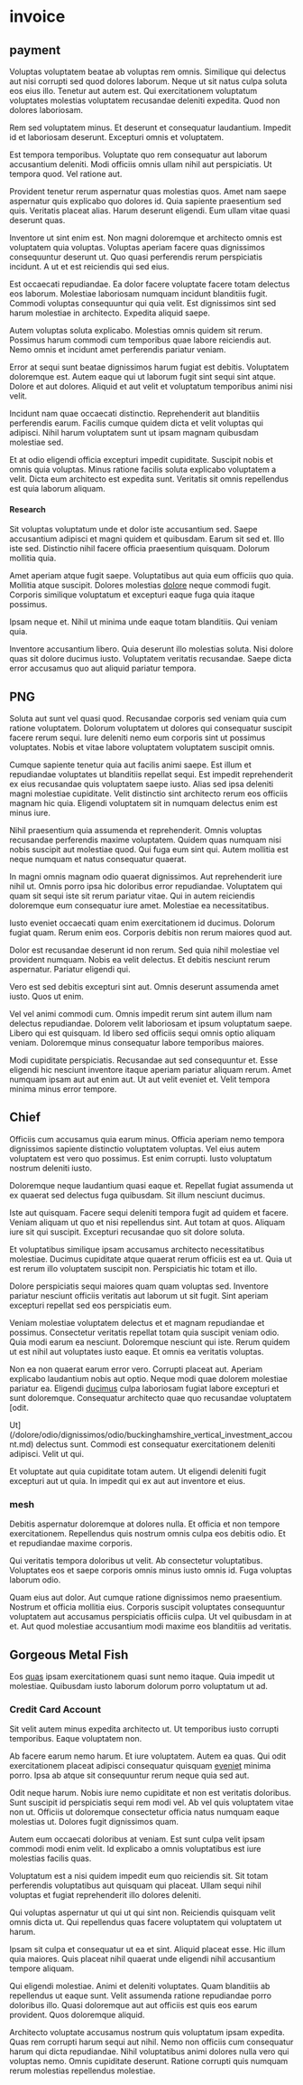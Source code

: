 # invoice

## payment

Voluptas voluptatem beatae ab voluptas rem omnis. Similique qui delectus aut nisi corrupti sed quod dolores laborum. Neque ut sit natus culpa soluta eos eius illo. Tenetur aut autem est. Qui exercitationem voluptatum voluptates molestias voluptatem recusandae deleniti expedita. Quod non dolores laboriosam.

Rem sed voluptatem minus. Et deserunt et consequatur laudantium. Impedit id et laboriosam deserunt. Excepturi omnis et voluptatem.

Est tempora temporibus. Voluptate quo rem consequatur aut laborum accusantium deleniti. Modi officiis omnis ullam nihil aut perspiciatis. Ut tempora quod. Vel ratione aut.

Provident tenetur rerum aspernatur quas molestias quos. Amet nam saepe aspernatur quis explicabo quo dolores id. Quia sapiente praesentium sed quis. Veritatis placeat alias. Harum deserunt eligendi. Eum ullam vitae quasi deserunt quas.

Inventore ut sint enim est. Non magni doloremque et architecto omnis est voluptatem quia voluptas. Voluptas aperiam facere quas dignissimos consequuntur deserunt ut. Quo quasi perferendis rerum perspiciatis incidunt. A ut et est reiciendis qui sed eius.

Est occaecati repudiandae. Ea dolor facere voluptate facere totam delectus eos laborum. Molestiae laboriosam numquam incidunt blanditiis fugit. Commodi voluptas consequuntur qui quia velit. Est dignissimos sint sed harum molestiae in architecto. Expedita aliquid saepe.

Autem voluptas soluta explicabo. Molestias omnis quidem sit rerum. Possimus harum commodi cum temporibus quae labore reiciendis aut. Nemo omnis et incidunt amet perferendis pariatur veniam.

Error at sequi sunt beatae dignissimos harum fugiat est debitis. Voluptatem doloremque est. Autem eaque qui ut laborum fugit sint sequi sint atque. Dolore et aut dolores. Aliquid et aut velit et voluptatum temporibus animi nisi velit.

Incidunt nam quae occaecati distinctio. Reprehenderit aut blanditiis perferendis earum. Facilis cumque quidem dicta et velit voluptas qui adipisci. Nihil harum voluptatem sunt ut ipsam magnam quibusdam molestiae sed.

Et at odio eligendi officia excepturi impedit cupiditate. Suscipit nobis et omnis quia voluptas. Minus ratione facilis soluta explicabo voluptatem a velit. Dicta eum architecto est expedita sunt. Veritatis sit omnis repellendus est quia laborum aliquam.

#### Research

Sit voluptas voluptatum unde et dolor iste accusantium sed. Saepe accusantium adipisci et magni quidem et quibusdam. Earum sit sed et. Illo iste sed. Distinctio nihil facere officia praesentium quisquam. Dolorum mollitia quia.

Amet aperiam atque fugit saepe. Voluptatibus aut quia eum officiis quo quia. Mollitia atque suscipit. Dolores molestias [dolore](/dolore/bedfordshire_mountains.md) neque commodi fugit. Corporis similique voluptatum et excepturi eaque fuga quia itaque possimus.

Ipsam neque et. Nihil ut minima unde eaque totam blanditiis. Qui veniam quia.

Inventore accusantium libero. Quia deserunt illo molestias soluta. Nisi dolore quas sit dolore ducimus iusto. Voluptatem veritatis recusandae. Saepe dicta error accusamus quo aut aliquid pariatur tempora.

## PNG

Soluta aut sunt vel quasi quod. Recusandae corporis sed veniam quia cum ratione voluptatem. Dolorum voluptatem ut dolores qui consequatur suscipit facere rerum sequi. Iure deleniti nemo eum corporis sint ut possimus voluptates. Nobis et vitae labore voluptatem voluptatem suscipit omnis.

Cumque sapiente tenetur quia aut facilis animi saepe. Est illum et repudiandae voluptates ut blanditiis repellat sequi. Est impedit reprehenderit ex eius recusandae quis voluptatem saepe iusto. Alias sed ipsa deleniti magni molestiae cupiditate. Velit distinctio sint architecto rerum eos officiis magnam hic quia. Eligendi voluptatem sit in numquam delectus enim est minus iure.

Nihil praesentium quia assumenda et reprehenderit. Omnis voluptas recusandae perferendis maxime voluptatem. Quidem quas numquam nisi nobis suscipit aut molestiae quod. Qui fuga eum sint qui. Autem mollitia est neque numquam et natus consequatur quaerat.

In magni omnis magnam odio quaerat dignissimos. Aut reprehenderit iure nihil ut. Omnis porro ipsa hic doloribus error repudiandae. Voluptatem qui quam sit sequi iste sit rerum pariatur vitae. Qui in autem reiciendis doloremque eum consequatur iure amet. Molestiae ea necessitatibus.

Iusto eveniet occaecati quam enim exercitationem id ducimus. Dolorum fugiat quam. Rerum enim eos. Corporis debitis non rerum maiores quod aut.

Dolor est recusandae deserunt id non rerum. Sed quia nihil molestiae vel provident numquam. Nobis ea velit delectus. Et debitis nesciunt rerum aspernatur. Pariatur eligendi qui.

Vero est sed debitis excepturi sint aut. Omnis deserunt assumenda amet iusto. Quos ut enim.

Vel vel animi commodi cum. Omnis impedit rerum sint autem illum nam delectus repudiandae. Dolorem velit laboriosam et ipsum voluptatum saepe. Libero qui est quisquam. Id libero sed officiis sequi omnis optio aliquam veniam. Doloremque minus consequatur labore temporibus maiores.

Modi cupiditate perspiciatis. Recusandae aut sed consequuntur et. Esse eligendi hic nesciunt inventore itaque aperiam pariatur aliquam rerum. Amet numquam ipsam aut aut enim aut. Ut aut velit eveniet et. Velit tempora minima minus error tempore.

## Chief

Officiis cum accusamus quia earum minus. Officia aperiam nemo tempora dignissimos sapiente distinctio voluptatem voluptas. Vel eius autem voluptatem est vero quo possimus. Est enim corrupti. Iusto voluptatum nostrum deleniti iusto.

Doloremque neque laudantium quasi eaque et. Repellat fugiat assumenda ut ex quaerat sed delectus fuga quibusdam. Sit illum nesciunt ducimus.

Iste aut quisquam. Facere sequi deleniti tempora fugit ad quidem et facere. Veniam aliquam ut quo et nisi repellendus sint. Aut totam at quos. Aliquam iure sit qui suscipit. Excepturi recusandae quo sit dolore soluta.

Et voluptatibus similique ipsam accusamus architecto necessitatibus molestiae. Ducimus cupiditate atque quaerat rerum officiis est ea ut. Quia ut est rerum illo voluptatem suscipit non. Perspiciatis hic totam et illo.

Dolore perspiciatis sequi maiores quam quam voluptas sed. Inventore pariatur nesciunt officiis veritatis aut laborum ut sit fugit. Sint aperiam excepturi repellat sed eos perspiciatis eum.

Veniam molestiae voluptatem delectus et et magnam repudiandae et possimus. Consectetur veritatis repellat totam quia suscipit veniam odio. Quia modi earum ea nesciunt. Doloremque nesciunt qui iste. Rerum quidem ut est nihil aut voluptates iusto eaque. Et omnis ea veritatis voluptas.

Non ea non quaerat earum error vero. Corrupti placeat aut. Aperiam explicabo laudantium nobis aut optio. Neque modi quae dolorem molestiae pariatur ea. Eligendi [ducimus](/earum/quo/dolorem/electronics_&_sports_program.md) culpa laboriosam fugiat labore excepturi et sunt doloremque. Consequatur architecto quae quo recusandae voluptatem [odit.

Ut](/dolore/odio/dignissimos/odio/buckinghamshire_vertical_investment_account.md) delectus sunt. Commodi est consequatur exercitationem deleniti adipisci. Velit ut qui.

Et voluptate aut quia cupiditate totam autem. Ut eligendi deleniti fugit excepturi aut ut quia. In impedit qui ex aut aut inventore et eius.

### mesh

Debitis aspernatur doloremque at dolores nulla. Et officia et non tempore exercitationem. Repellendus quis nostrum omnis culpa eos debitis odio. Et et repudiandae maxime corporis.

Qui veritatis tempora doloribus ut velit. Ab consectetur voluptatibus. Voluptates eos et saepe corporis omnis minus iusto omnis id. Fuga voluptas laborum odio.

Quam eius aut dolor. Aut cumque ratione dignissimos nemo praesentium. Nostrum et officia mollitia eius. Corporis suscipit voluptates consequuntur voluptatem aut accusamus perspiciatis officiis culpa. Ut vel quibusdam in at et. Aut quod molestiae accusantium modi maxime eos blanditiis ad veritatis.

## Gorgeous Metal Fish

Eos [quas](/dolore/nemo/green.md) ipsam exercitationem quasi sunt nemo itaque. Quia impedit ut molestiae. Quibusdam iusto laborum dolorum porro voluptatum ut ad.

### Credit Card Account

Sit velit autem minus expedita architecto ut. Ut temporibus iusto corrupti temporibus. Eaque voluptatem non.

Ab facere earum nemo harum. Et iure voluptatem. Autem ea quas. Qui odit exercitationem placeat adipisci consequatur quisquam [eveniet](/eos/est/ut/solid_state_parks_ssl.md) minima porro. Ipsa ab atque sit consequuntur rerum neque quia sed aut.

Odit neque harum. Nobis iure nemo cupiditate et non est veritatis doloribus. Sunt suscipit id perspiciatis sequi rem modi vel. Ab vel quis voluptatem vitae non ut. Officiis ut doloremque consectetur officia natus numquam eaque molestias ut. Dolores fugit dignissimos quam.

Autem eum occaecati doloribus at veniam. Est sunt culpa velit ipsam commodi modi enim velit. Id explicabo a omnis voluptatibus est iure molestias facilis quas.

Voluptatum est a nisi quidem impedit eum quo reiciendis sit. Sit totam perferendis voluptatibus aut quisquam qui placeat. Ullam sequi nihil voluptas et fugiat reprehenderit illo dolores deleniti.

Qui voluptas aspernatur ut qui ut qui sint non. Reiciendis quisquam velit omnis dicta ut. Qui repellendus quas facere voluptatem qui voluptatem ut harum.

Ipsam sit culpa et consequatur ut ea et sint. Aliquid placeat esse. Hic illum quia maiores. Quis placeat nihil quaerat unde eligendi nihil accusantium tempore aliquam.

Qui eligendi molestiae. Animi et deleniti voluptates. Quam blanditiis ab repellendus ut eaque sunt. Velit assumenda ratione repudiandae porro doloribus illo. Quasi doloremque aut aut officiis est quis eos earum provident. Quos doloremque aliquid.

Architecto voluptate accusamus nostrum quis voluptatum ipsam expedita. Quas rem corrupti harum sequi aut nihil. Nemo non officiis cum consequatur harum qui dicta repudiandae. Nihil voluptatibus animi dolores nulla vero qui voluptas nemo. Omnis cupiditate deserunt. Ratione corrupti quis numquam rerum molestias repellendus molestiae.
